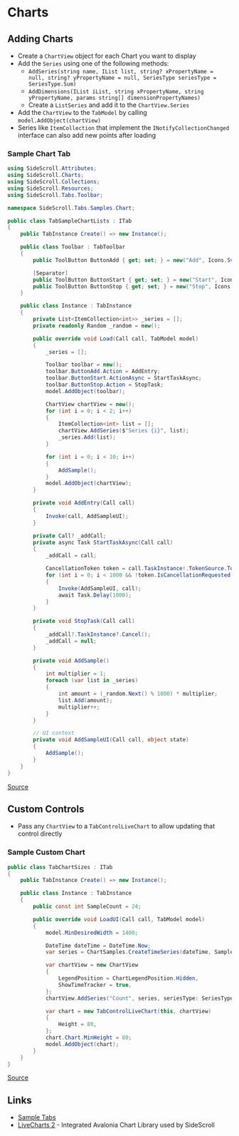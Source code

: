 # Charts

## Adding Charts

* Create a `ChartView` object for each Chart you want to display
* Add the `Series` using one of the following methods:
  - `AddSeries(string name, IList list, string? xPropertyName = null, string? yPropertyName = null, SeriesType seriesType = SeriesType.Sum)`
  - `AddDimensions(IList iList, string xPropertyName, string yPropertyName, params string[] dimensionPropertyNames)`
  - Create a `ListSeries` and add it to the `ChartView.Series`
* Add the `ChartView` to the `TabModel` by calling `model.AddObject(chartView)`
* Series like `ItemCollection` that implement the `INotifyCollectionChanged` interface can also add new points after loading

### Sample Chart Tab

```csharp
using SideScroll.Attributes;
using SideScroll.Charts;
using SideScroll.Collections;
using SideScroll.Resources;
using SideScroll.Tabs.Toolbar;

namespace SideScroll.Tabs.Samples.Chart;

public class TabSampleChartLists : ITab
{
	public TabInstance Create() => new Instance();

	public class Toolbar : TabToolbar
	{
		public ToolButton ButtonAdd { get; set; } = new("Add", Icons.Svg.Add);

		[Separator]
		public ToolButton ButtonStart { get; set; } = new("Start", Icons.Svg.Play);
		public ToolButton ButtonStop { get; set; } = new("Stop", Icons.Svg.Stop);
	}

	public class Instance : TabInstance
	{
		private List<ItemCollection<int>> _series = [];
		private readonly Random _random = new();

		public override void Load(Call call, TabModel model)
		{
			_series = [];

			Toolbar toolbar = new();
			toolbar.ButtonAdd.Action = AddEntry;
			toolbar.ButtonStart.ActionAsync = StartTaskAsync;
			toolbar.ButtonStop.Action = StopTask;
			model.AddObject(toolbar);

			ChartView chartView = new();
			for (int i = 0; i < 2; i++)
			{
				ItemCollection<int> list = [];
				chartView.AddSeries($"Series {i}", list);
				_series.Add(list);
			}

			for (int i = 0; i < 10; i++)
			{
				AddSample();
			}
			model.AddObject(chartView);
		}

		private void AddEntry(Call call)
		{
			Invoke(call, AddSampleUI);
		}

		private Call? _addCall;
		private async Task StartTaskAsync(Call call)
		{
			_addCall = call;

			CancellationToken token = call.TaskInstance!.TokenSource.Token;
			for (int i = 0; i < 1000 && !token.IsCancellationRequested; i++)
			{
				Invoke(AddSampleUI, call);
				await Task.Delay(1000);
			}
		}

		private void StopTask(Call call)
		{
			_addCall?.TaskInstance?.Cancel();
			_addCall = null;
		}

		private void AddSample()
		{
			int multiplier = 1;
			foreach (var list in _series)
			{
				int amount = (_random.Next() % 1000) * multiplier;
				list.Add(amount);
				multiplier++;
			}
		}

		// UI context
		private void AddSampleUI(Call call, object state)
		{
			AddSample();
		}
	}
}
```
[Source](../../Libraries/SideScroll.Tabs.Samples/Chart/TabSampleChartLists.cs)

## Custom Controls

- Pass any `ChartView` to a `TabControlLiveChart` to allow updating that control directly

### Sample Custom Chart

```csharp
public class TabChartSizes : ITab
{
	public TabInstance Create() => new Instance();

	public class Instance : TabInstance
	{
		public const int SampleCount = 24;

		public override void LoadUI(Call call, TabModel model)
		{
			model.MinDesiredWidth = 1400;

			DateTime dateTime = DateTime.Now;
			var series = ChartSamples.CreateTimeSeries(dateTime, SampleCount);

			var chartView = new ChartView
			{
				LegendPosition = ChartLegendPosition.Hidden,
				ShowTimeTracker = true,
			};
			chartView.AddSeries("Count", series, seriesType: SeriesType.Average);

			var chart = new TabControlLiveChart(this, chartView)
			{
				Height = 80,
			};
			chart.Chart.MinHeight = 80;
			model.AddObject(chart);
		}
	}
}
```
[Source](../../Programs/SideScroll.Start.Avalonia/Charts/TabChartSizes.cs)

## Links

- [Sample Tabs](../../Libraries/SideScroll.Tabs.Samples/Chart/TabSampleCharts.cs)
- [LiveCharts 2](https://livecharts.dev/) - Integrated Avalonia Chart Library used by SideScroll